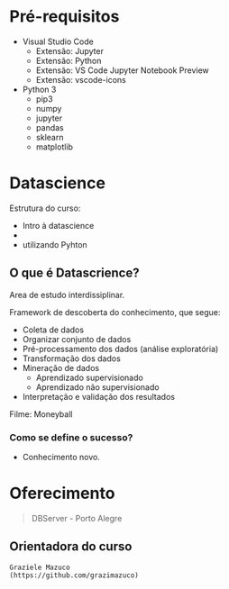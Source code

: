 # Pré-requisitos
- Visual Studio Code
  - Extensão: Jupyter
  - Extensão: Python
  - Extensão: VS Code Jupyter Notebook Preview
  - Extensão: vscode-icons
- Python 3
  - pip3
  - numpy
  - jupyter
  - pandas
  - sklearn
  - matplotlib

# Datascience

Estrutura do curso:
- Intro à datascience
- 
- utilizando Pyhton

## O que é Datascrience?
Area de estudo interdissiplinar.

Framework de descoberta do conhecimento, que segue:
- Coleta de dados
- Organizar conjunto de dados
- Pré-processamento dos dados (análise exploratória)
- Transformação dos dados
- Mineração de dados
  - Aprendizado supervisionado
  - Aprendizado não supervisionado
- Interpretação e validação dos resultados

Filme: Moneyball

### Como se define o sucesso?
- Conhecimento novo.


# Oferecimento
> DBServer - Porto Alegre

## Orientadora do curso
    Graziele Mazuco
    (https://github.com/grazimazuco)